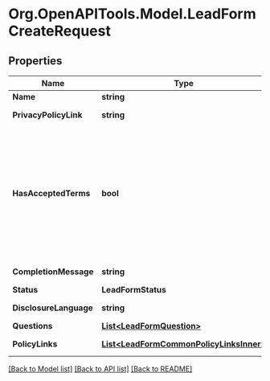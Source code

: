 # Org.OpenAPITools.Model.LeadFormCreateRequest

## Properties

Name | Type | Description | Notes
------------ | ------------- | ------------- | -------------
**Name** | **string** | Internal name of the lead form. | 
**PrivacyPolicyLink** | **string** | A link to the advertiser&#39;s privacy policy. This will be included in the lead form&#39;s disclosure language. | 
**HasAcceptedTerms** | **bool** | Whether the advertiser has accepted Pinterest&#39;s terms of service for creating a lead ad.  By sending us TRUE for this parameter, you agree that (i) you will use any personal information received in compliance with the privacy policy you share with Pinterest, and (ii) you will comply with Pinterest&#39;s &lt;a href&#x3D;\&quot;https://policy.pinterest.com/en/lead-ad-terms\&quot;&gt;Lead Ad Terms&lt;/a&gt;. As a reminder, all advertising on Pinterest is subject to the &lt;a href&#x3D;\&quot;https://business.pinterest.com/en/pinterest-advertising-services-agreement/\&quot;&gt;Pinterest Advertising Services Agreement&lt;/a&gt; or an equivalent agreement as set forth on an IO | 
**CompletionMessage** | **string** | A message for people who complete the form to let them know what happens next. | 
**Status** | **LeadFormStatus** |  | [optional] 
**DisclosureLanguage** | **string** | Additional disclosure language to be included in the lead form. | [optional] 
**Questions** | [**List&lt;LeadFormQuestion&gt;**](LeadFormQuestion.md) | List of questions to be displayed on the lead form. | 
**PolicyLinks** | [**List&lt;LeadFormCommonPolicyLinksInner&gt;**](LeadFormCommonPolicyLinksInner.md) | List of additional policy links to be displayed on the lead form. | [optional] 

[[Back to Model list]](../README.md#documentation-for-models) [[Back to API list]](../README.md#documentation-for-api-endpoints) [[Back to README]](../README.md)


